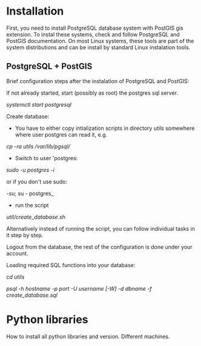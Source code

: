 # Installation
First, you need to install PostgreSQL database system with PostGIS gis extension.
To instal these systems, check and follow PostgreSQL and PostGIS documentation. On most Linux systems, these tools are part of the system distributions and can be install by standard Linux instalation tools.

## PostgreSQL + PostGIS
Brief configuration steps after the instalation of PostgreSQL and PostGIS:

If not already started, start (possibly as root) the postgres sql server.

_systemctl start postgresql_

Create database:

  - You have to either copy intialization scripts in directory
  _utils_ somewhere where user postgres can read it, e.g.

_cp -ra utils /var/lib/pgsql/_

  - Switch to user 'postgres:

_sudo -u postgres -i_

or if you don't use sudo:

-su; su - postgres_

  - run the script

_util/create_database.sh_

Alternatively instead of running the script, you can follow individual tasks in it step by step.

Logout from the database, the rest of the configuration is done under your account.

Loading required SQL functions into your database:

_cd utils_

_psql -h hostname -p port -U username [-W] -d dbname -f create_database.sql_


# Python libraries

How to install all python libraries and version. Different machines.
